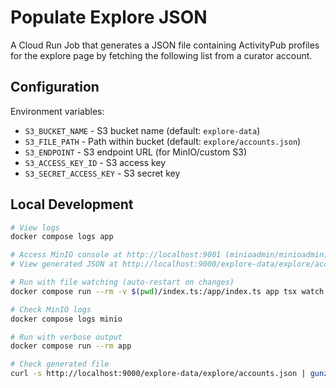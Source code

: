 # Populate Explore JSON

A Cloud Run Job that generates a JSON file containing ActivityPub profiles for
the explore page by fetching the following list from a curator account.

## Configuration

Environment variables:

- `S3_BUCKET_NAME` - S3 bucket name (default: `explore-data`)
- `S3_FILE_PATH` - Path within bucket (default: `explore/accounts.json`)
- `S3_ENDPOINT` - S3 endpoint URL (for MinIO/custom S3)
- `S3_ACCESS_KEY_ID` - S3 access key
- `S3_SECRET_ACCESS_KEY` - S3 secret key

## Local Development

```bash
# View logs
docker compose logs app

# Access MinIO console at http://localhost:9001 (minioadmin/minioadmin)
# View generated JSON at http://localhost:9000/explore-data/explore/accounts.json

# Run with file watching (auto-restart on changes)
docker compose run --rm -v $(pwd)/index.ts:/app/index.ts app tsx watch index.ts

# Check MinIO logs
docker compose logs minio

# Run with verbose output
docker compose run --rm app

# Check generated file
curl -s http://localhost:9000/explore-data/explore/accounts.json | gunzip | jq '.'
```
